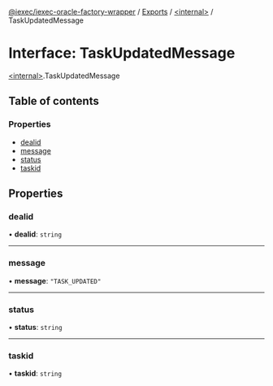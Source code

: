 [@iexec/iexec-oracle-factory-wrapper](../README.md) / [Exports](../modules.md) / [\<internal\>](../modules/internal_.md) / TaskUpdatedMessage

# Interface: TaskUpdatedMessage

[\<internal\>](../modules/internal_.md).TaskUpdatedMessage

## Table of contents

### Properties

- [dealid](internal_.TaskUpdatedMessage.md#dealid)
- [message](internal_.TaskUpdatedMessage.md#message)
- [status](internal_.TaskUpdatedMessage.md#status)
- [taskid](internal_.TaskUpdatedMessage.md#taskid)

## Properties

### dealid

• **dealid**: `string`

___

### message

• **message**: ``"TASK_UPDATED"``

___

### status

• **status**: `string`

___

### taskid

• **taskid**: `string`
